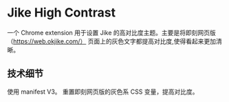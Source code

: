 # Jike High Contrast
一个 Chrome extension 用于设置 Jike 的高对比度主题。主要是将即刻网页版 （https://web.okjike.com/） 页面上的灰色文字都提高对比度,使得看起来更加清晰。

## 技术细节
使用 manifest V3。
重置即刻网页版的灰色系 CSS 变量，提高对比度。